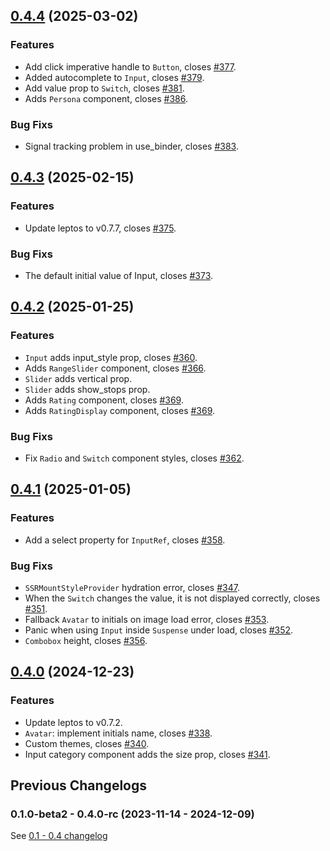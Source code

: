 ## [0.4.4](https://github.com/thaw-ui/thaw/compare/v0.4.3...v0.4.4) (2025-03-02)

### Features

* Add click imperative handle to `Button`, closes [#377](https://github.com/thaw-ui/thaw/pull/377).
* Added autocomplete to `Input`, closes [#379](https://github.com/thaw-ui/thaw/pull/379).
* Add value prop to `Switch`, closes [#381](https://github.com/thaw-ui/thaw/pull/381).
* Adds `Persona` component, closes [#386](https://github.com/thaw-ui/thaw/pull/386).

### Bug Fixs

* Signal tracking problem in use_binder, closes [#383](https://github.com/thaw-ui/thaw/pull/383).

## [0.4.3](https://github.com/thaw-ui/thaw/compare/v0.4.2...v0.4.3) (2025-02-15)

### Features

* Update leptos to v0.7.7, closes [#375](https://github.com/thaw-ui/thaw/pull/375).

### Bug Fixs

* The default initial value of Input, closes [#373](https://github.com/thaw-ui/thaw/pull/373).

## [0.4.2](https://github.com/thaw-ui/thaw/compare/v0.4.1...v0.4.2) (2025-01-25)

### Features

* `Input` adds input_style prop, closes [#360](https://github.com/thaw-ui/thaw/pull/360).
* Adds `RangeSlider` component, closes [#366](https://github.com/thaw-ui/thaw/pull/366).
* `Slider` adds vertical prop.
* `Slider` adds show_stops prop.
* Adds `Rating` component, closes [#369](https://github.com/thaw-ui/thaw/pull/369).
* Adds `RatingDisplay` component, closes [#369](https://github.com/thaw-ui/thaw/pull/369).

### Bug Fixs

* Fix `Radio` and `Switch` component styles, closes [#362](https://github.com/thaw-ui/thaw/pull/362).

## [0.4.1](https://github.com/thaw-ui/thaw/compare/v0.4.0...v0.4.1) (2025-01-05)

### Features

* Add a select property for `InputRef`, closes [#358](https://github.com/thaw-ui/thaw/pull/358).

### Bug Fixs

* `SSRMountStyleProvider` hydration error, closes [#347](https://github.com/thaw-ui/thaw/pull/347).
* When the `Switch` changes the value, it is not displayed correctly, closes [#351](https://github.com/thaw-ui/thaw/pull/351).
* Fallback `Avatar` to initials on image load error, closes [#353](https://github.com/thaw-ui/thaw/pull/353).
* Panic when using `Input` inside `Suspense` under load, closes [#352](https://github.com/thaw-ui/thaw/pull/352).
* `Combobox` height, closes [#356](https://github.com/thaw-ui/thaw/pull/356).

## [0.4.0](https://github.com/thaw-ui/thaw/compare/v0.4.0-rc...v0.4.0) (2024-12-23)

### Features

- Update leptos to v0.7.2.
- `Avatar`: implement initials name, closes [#338](https://github.com/thaw-ui/thaw/pull/338).
- Custom themes, closes [#340](https://github.com/thaw-ui/thaw/pull/340).
- Input category component adds the size prop, closes [#341](https://github.com/thaw-ui/thaw/pull/341).

## Previous Changelogs

### 0.1.0-beta2 - 0.4.0-rc (2023-11-14 - 2024-12-09)

See [0.1 - 0.4 changelog](./changelogs/CHANGELOG-0.1-0.4.md)
